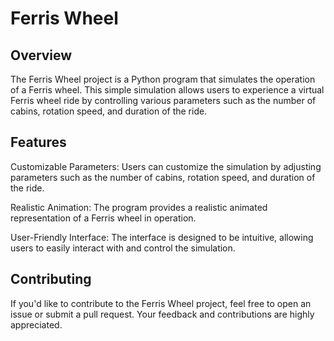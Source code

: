 # Ferris Wheel

## Overview
The Ferris Wheel project is a Python program that simulates the operation of a Ferris wheel. This simple simulation allows users to experience a virtual Ferris wheel ride by controlling various parameters such as the number of cabins, rotation speed, and duration of the ride.

## Features
Customizable Parameters: Users can customize the simulation by adjusting parameters such as the number of cabins, rotation speed, and duration of the ride.

Realistic Animation: The program provides a realistic animated representation of a Ferris wheel in operation.

User-Friendly Interface: The interface is designed to be intuitive, allowing users to easily interact with and control the simulation.

## Contributing
If you'd like to contribute to the Ferris Wheel project, feel free to open an issue or submit a pull request. Your feedback and contributions are highly appreciated.
